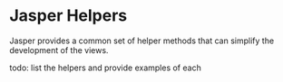 # Jasper Helpers

Jasper provides a common set of helper methods that can simplify the development of the views.  

todo: list the helpers and provide examples of each
